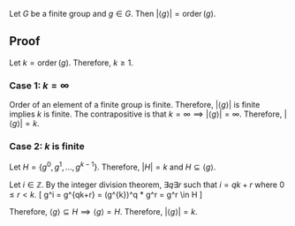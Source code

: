 Let $G$ be a finite group and $g \in G$.
Then $|\langle g \rangle| = \operatorname{order}(g)$.

## Proof

Let $k = \operatorname{order}(g)$. Therefore, $k \ge 1$.

### Case 1: $k = \infty$

Order of an element of a finite group is finite.
Therefore, $|\langle g \rangle|$ is finite implies $k$ is finite.
The contrapositive is that $k = \infty \implies |\langle g \rangle| = \infty$.
Therefore, $|\langle g \rangle| = k$.

### Case 2: $k$ is finite

Let $H = \{g^0, g^1, \ldots, g^{k-1}\}$.
Therefore, $|H| = k$ and $H \subseteq \langle g \rangle$.

Let $i \in \mathbb{Z}$. By the integer division theorem,
$\exists q \exists r$ such that $i = qk + r$ where $0 \le r < k$.
\[ g^i = g^{qk+r} = (g^{k})^q * g^r = g^r \in H \]

Therefore, $\langle g \rangle \subseteq H \implies \langle g \rangle = H$.
Therefore, $|\langle g \rangle| = k$.
